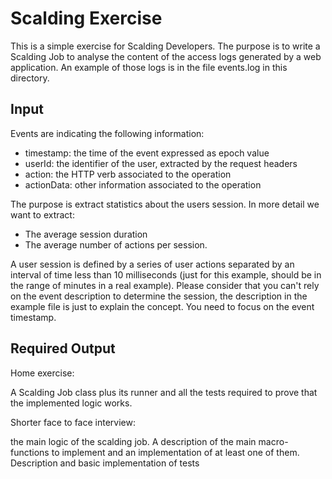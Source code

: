 Scalding Exercise 
====================

This is a simple exercise for Scalding Developers.
The purpose is to write a Scalding Job to analyse the content of the access logs generated by a web application. 
An example of those logs is in the file events.log in this directory.

## Input

Events are indicating the following information:

- timestamp: the time of the event expressed as epoch value 
- userId: the identifier of the user, extracted by the request headers
- action: the HTTP verb associated to the operation
- actionData: other information associated to the operation

The purpose is extract statistics about the users session. In more detail we want to extract:

- The average session duration 
- The average number of actions per session. 

A user session is defined by a series of user actions separated by an interval of time less than 10 milliseconds (just for this example, should be in the range of minutes in a real example).
Please consider that you can't rely on the event description to determine the session, the description in the example file is just to explain the concept. You need to focus on the event timestamp.

## Required Output

Home exercise: 

A Scalding Job class plus its runner and all the tests required to prove that the implemented logic works.

Shorter face to face interview: 

the main logic of the scalding job. A description of the main macro-functions to implement and an implementation of at least one of them. Description and basic implementation of tests
